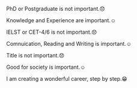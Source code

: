 PhD or Postgraduate is not important.:disappointed:

Knowledge and Experience are important.:relaxed:

IELST or CET-4/6 is not important.:disappointed:

Comnuication, Reading and Writing is important.:relaxed:

Title is not important.:disappointed:

Good for society is important.:relaxed:

I am creating a wonderful career, step by step.:grin:
